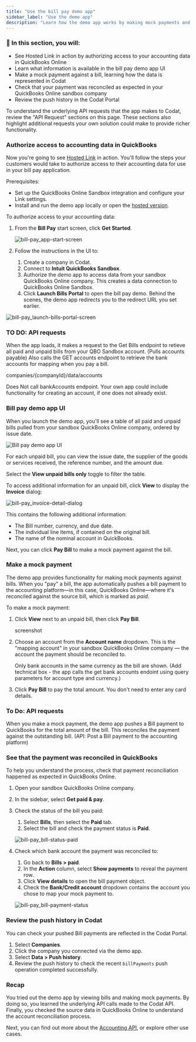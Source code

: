 ```yaml
---
title: "Use the bill pay demo app"
sidebar_label: "Use the demo app"
description: "Learn how the demo app works by making mock payments and then checking the source data in QuickBooks Online"
---
```


### 🚀 In this section, you will:

- See Hosted Link in action by authorizing access to your accounting data in QuickBooks Online
- Learn what information is available in the bill pay demo app UI
- Make a mock payment against a bill, learning how the data is represented in Codat
- Check that your payment was reconciled as expected in your QuickBooks Online sandbox company
- Review the push history in the Codat Portal

To understand the underlying API requests that the app makes to Codat, review the "API Request" sections on this page. These sections also highlight additional requests your own solution could make to provide richer functionality.

### Authorize access to accounting data in QuickBooks

Now you're going to see [Hosted Link](/auth-flow/authorize-hosted-link) in action. You'll follow the steps your customers would take to authorize access to their accounting data for use in your bill pay application.

Prerequisites:

- Set up the QuickBooks Online Sandbox integration and configure your Link settings.
- Install and run the demo app locally or open the [hosted version](https://demo-bill-pay.vercel.app/).

To authorize access to your accounting data:

1. From the **Bill Pay** start screen, click **Get Started**.

   ![bill-pay_app-start-screen](/img/use-cases/bill-pay/bill-pay_app-start-screen-get-started.png)

2. Follow the instructions in the UI to:
   1. Create a company in Codat.
   2. Connect to **Intuit QuickBooks Sandbox**. 
   3. Authorize the demo app to access data from your sandbox QuickBooks Online company. This creates a data connection to QuickBooks Online Sandbox.
   4. Click **Launch Bills Portal** to open the bill pay demo. Behind the scenes, the demo app redirects you to the redirect URL you set earlier.

![bill-pay_launch-bills-portal-screen](/img/use-cases/bill-pay/bill-pay_launch-bills-portal-screen.png)

### TO DO: API requests

When the app loads, it makes a request to the Get Bills endpoint to retieve all paid and unpaid bills from your QBO Sandbox account. (Pulls accounts payable)
Also calls the GET accounts endpoint to retrieve the bank accounts for mapping when you pay a bill.

companies/{companyId}/data/accounts

Does Not call bankAccounts endpoint. Your own app could include functionality for creating an account, if one does not already exist.

### Bill pay demo app UI

When you launch the demo app, you'll see a table of all paid and unpaid bills pulled from your sandbox QuickBooks Online company, ordered by issue date. 

![Bill pay demo app UI](/img/use-cases/bill-pay/bill-pay_demo-bill-interface.png "The Bill pay demo app UI.")

For each unpaid bill, you can view the issue date, the supplier of the goods or services received, the reference number, and the amount due.

Select the **View unpaid bills only** toggle to filter the table.

To access additional information for an unpaid bill, click **View** to display the **Invoice** dialog:

![bill-pay_invoice-detail-dialog](/img/use-cases/bill-pay/bill-pay_invoice-detail-dialog.png "The Invoice dialog shows additional information about an unpaid bill.")

This contains the following additional information:

- The Bill number, currency, and due date.
- The individual line items, if contained on the original bill.
- The name of the nominal account in QuickBooks.

Next, you can click **Pay Bill** to make a mock payment against the bill.

### Make a mock payment

The demo app provides functionality for making mock payments against bills. When you "pay" a bill, the app automatically pushes a bill payment to the accounting platform&mdash;in this case, QuickBooks Online&mdash;where it's reconciled against the source bill, which is marked as *paid*.

To make a mock payment:

1. Click **View** next to an unpaid bill, then click **Pay Bill**.

   screenshot

2. Choose an account from the **Account name** dropdown. This is the "mapping account" in your sandbox QuickBooks Online company &mdash; the account the payment should be reconciled to.

   Only bank accounts in the same currency as the bill are shown. (Add technical box - the app calls the get bank accounts endoint using query parameters for account type and currency.)

3. Click **Pay Bill** to pay the total amount. You don't need to enter any card details.

### To Do: API requests

When you make a mock payment, the demo app pushes a Bill payment to QuickBooks for the total amount of the bill. This reconciles the payment against the outstanding bill.
(API: Post a Bill payment to the accounting platform)

### See that the payment was reconciled in QuickBooks

To help you understand the process, check that payment reconciliation happened as expected in QuickBooks Online.

1. Open your sandbox QuickBooks Online company.
2. In the sidebar, select **Get paid & pay**.
3. Check the status of the bill you paid:
   1. Select **Bills**, then select the **Paid** tab.
   2. Select the bill and check the payment status is **Paid**.
   
   ![bill-pay_bill-status-paid](/img/use-cases/bill-pay/bill-pay_qbo-sandbox-company-bill-status-of-paid.png "A bill in QBO with a status of PAID.")

4. Check which bank account the payment was reconciled to:
   1. Go back to **Bills > paid**.
   2. In the **Action** column, select **Show payments** to reveal the payment row.
   3. Click **View details** to open the bill payment object.
   4. Check the **Bank/Credit account** dropdown contains the account you chose to map your mock payment to.
   
   ![bill-pay_bill-payment-status](/img/use-cases/bill-pay/bill-pay_bill-payment-mapping-account.png "A bill payment in QBO showing the Checking account in the Bank/Credit account dropdown.")

### Review the push history in Codat

You can check your pushed Bill payments are reflected in the Codat Portal.

1. Select **Companies**.
2. Click the company you connected via the demo app.
3. Select **Data > Push history**.
4. Review the push history to check the recent  `billPayments` push operation completed successfully.

### Recap

You tried out the demo app by viewing bills and making mock payments. By doing so, you learned the underlying API calls made to the Codat API. Finally, you checked the source data in QuickBooks Online to understand the account reconciliation process.

Next, you can find out more about the [Accounting API](/accounting-api/overview), or explore other use cases.